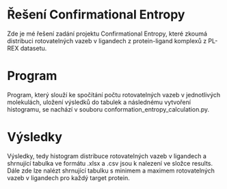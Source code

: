 # Řešení Confirmational Entropy
Zde je mé řešení zadání projektu Confirmational Entropy, které zkoumá distribuci rotovatelných vazeb v ligandech z protein-ligand komplexů z PL-REX datasetu.
# Program
Program, který slouží ke spočítání počtu rotovatelných vazeb v jednotlivých molekulách, uložení výsledků do tabulek a následnému vytvoření histogramu, se nachází v souboru conformation_entropy_calculation.py.
# Výsledky
Výsledky, tedy histogram distribuce rotovatelných vazeb v ligandech a shrnující tabulka ve formátu .xlsx a .csv jsou k nalezení ve složce results. Dále zde lze nalézt shrnující tabulku s minimem a maximem rotovatelných vazeb v ligandech pro každý target protein.
